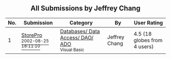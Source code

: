 ﻿<div align="center">

## All Submissions by Jeffrey Chang

</div>

No.  | Submission | Category | By   | User Rating
---- | ---------- | -------- | ---- | -----------
1 | [StorePro<br /><sup>2002-08-25 18:11:10</sup>](https://github.com/Planet-Source-Code/jeffrey-chang-storepro__1-37791) | [Databases/ Data Access/ DAO/ ADO<br /><sup>Visual Basic</sup>](../ByCategory/databases-data-access-dao-ado__1-6.md) | Jeffrey Chang | 4.5 (18 globes from 4 users)
